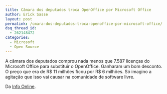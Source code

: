 ```yaml
---
title: Câmara dos deputados troca OpenOffice por Microsoft Office
author: Erick Sasse
layout: post
permalink: /cmara-dos-deputados-troca-openoffice-por-microsoft-office/
dsq_thread_id:
  - 262148472
categories:
  - Microsoft
  - Open Source
---
```

A c&acirc;mara dos deputados comprou nada menos que 7.587 licen&ccedil;as do Microsoft Office para substituir o OpenOffice. Ganharam um bom desconto. O pre&ccedil;o que era de R$ 11 milh&otilde;es ficou por R$ 6 milh&otilde;es. S&oacute; imagino a agita&ccedil;&atilde;o que isso vai causar na comunidade de software livre.

Da [Info Online][1].

 [1]: http://info.abril.com.br/aberto/infonews/122005/22122005-0.shl
